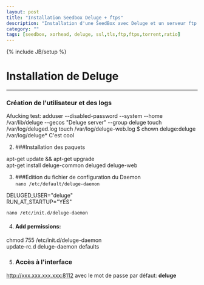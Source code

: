 ```yaml
---
layout: post
title: "Installation Seedbox Deluge + ftps"
description: "Installation d'une SeedBox avec Deluge et un serveur ftp avec ssl/tls"
category: ""
tags: [seedbox, xorhead, deluge, ssl,tls,ftp,ftps,torrent,ratio]
---
```

{% include JB/setup %}

# Installation de Deluge  

----------

### Création de l'utilisateur et des logs
Afucking test:
    adduser --disabled-password --system --home /var/lib/deluge --gecos "Deluge server" --group deluge
    touch /var/log/deluged.log
    touch /var/log/deluge-web.log
    $ chown deluge:deluge /var/log/deluge*
C'est cool

2. ###Installation des paquets

  apt-get update && apt-get upgrade  
  apt-get install deluge-common deluged deluge-web  

3. ###Edition du fichier de configuration du Daemon  
`nano /etc/default/deluge-daemon`  

  DELUGED_USER="deluge"  
  RUN_AT_STARTUP="YES"  

`nano /etc/init.d/deluge-daemon`


4. #### Add permissions:

  chmod 755 /etc/init.d/deluge-daemon  
  update-rc.d deluge-daemon defaults  

5. ### Accès à l'interface  
http://xxx.xxx.xxx.xxx:8112 avec le mot de passe par défaut: **deluge**  

